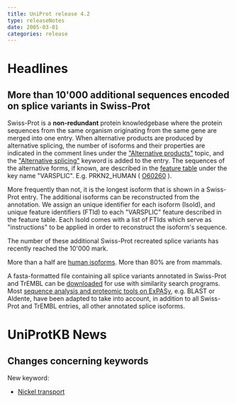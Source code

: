 ```yaml
---
title: UniProt release 4.2
type: releaseNotes
date: 2005-03-01
categories: release
---
```


# Headlines

## More than 10'000 additional sequences encoded on splice variants in Swiss-Prot

Swiss-Prot is a **non-redundant** protein knowledgebase where the protein sequences from the same organism originating from the same gene are merged into one entry. When alternative products are produced by alternative splicing, the number of isoforms and their properties are indicated in the comment lines under the ["Alternative products"](http://www.uniprot.org/manual/alternative_products) topic, and the ["Alternative splicing"](http://www.uniprot.org/keywords/KW-0025) keyword is added to the entry. The sequences of the alternative forms, if known, are described in the [feature table](https://ftp.uniprot.org/pub/databases/uniprot/current_release/knowledgebase/complete/docs/userman.htm#FT_line) under the key name "VARSPLIC". E.g. PRKN2_HUMAN ( [O60260](http://www.uniprot.org/uniprotkb/O60260) ).

More frequently than not, it is the longest isoform that is shown in a Swiss-Prot entry. The additional isoforms can be reconstructed from the annotation. We assign an unique identifier for each isoform (IsoId), and unique feature identifiers (FTId) to each "VARSPLIC" feature described in the feature table. Each IsoId comes with a list of FTIds which serve as "instructions" to be applied in order to reconstruct the isoform's sequence.

The number of these additional Swiss-Prot recreated splice variants has recently reached the 10'000 mark.

More than a half are [human isoforms](http://www.expasy.org/sprot/hpi/hpi_stat.html). More than 80% are from mammals.

A fasta-formatted file containing all splice variants annotated in Swiss-Prot and TrEMBL can be [downloaded](ftp://ftp.uniprot.org/pub/databases/uniprot/current_release/knowledgebase/complete/uniprot_sprot_varsplic.fasta.gz) for use with similarity search programs. Most [sequence analysis and proteomic tools on ExPASy](http://www.expasy.org/tools/), e.g. BLAST or Aldente, have been adapted to take into account, in addition to all Swiss-Prot and TrEMBL entries, all other annotated splice isoforms.

# UniProtKB News

## Changes concerning keywords

New keyword:

- [Nickel transport](http://www.uniprot.org/keywords/KW-0921)
